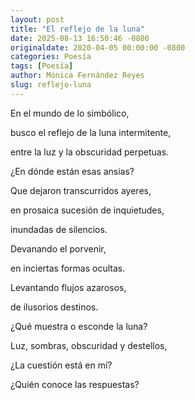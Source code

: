 ```yaml
---
layout: post
title: "El reflejo de la luna"
date: 2025-08-13 16:50:46 -0800
originaldate: 2020-04-05 00:00:00 -0800
categories: Poesía
tags: [Poesía]
author: Mónica Fernández Reyes
slug: reflejo-luna
---
```


En el mundo de lo simbólico,

busco el reflejo de la luna intermitente,

entre la luz y la obscuridad perpetuas.

¿En dónde están esas ansias?

Que dejaron transcurridos ayeres,

en prosaica sucesión de inquietudes,

inundadas de silencios.

Devanando el porvenir,

en inciertas formas ocultas.

Levantando flujos azarosos,

de ilusorios destinos.

¿Qué muestra o esconde la luna?

Luz, sombras, obscuridad y destellos,

¿La cuestión está en mí?

¿Quién conoce las respuestas?